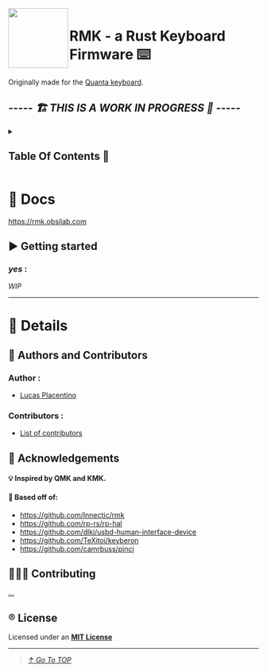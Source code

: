 <img align="left" height="120" src="https://user-images.githubusercontent.com/23436953/178232652-e7b1504c-0425-490a-ab8c-12a58e288097.png">

# RMK - a Rust Keyboard Firmware ⌨️
Originally made for the [Quanta keyboard](https://github.com/ObsiLab/Quanta).
## _**----- 🏗️ THIS IS A WORK IN PROGRESS 🚧 -----**_  

<details>
  <summary><h2>Table Of Contents 📑</h2></summary>
 
>   - [📖 Docs](#-docs)
>     - [▶️ Getting started](#%EF%B8%8F-getting-started)
>       - [_yes_](#yes-)
>   - [🔡 Details](#-details)
>     - [📝 Authors and Contributors](#-authors-and-contributors)
>       - [Author](#author-)
>       - [Contributors](#contributors-)
>     - [🌟 Acknowledgements](#-acknowledgements)
>     - [🧑‍🤝‍🧑 Contributing](#-contributing)
>     - [®️ License](#%EF%B8%8F-license)
 
</details>

# 📖 Docs
https://rmk.obsilab.com

## ▶️ Getting started
### _yes_ :
_WIP_

-----------------

# 🔡 Details

## 📝 Authors and Contributors
### Author :
- [Lucas Placentino](https://github.com/LucasPlacentino)
### Contributors :
- [List of contributors](../../graphs/contributors)

## 🌟 Acknowledgements
#### 💡 Inspired by **QMK** and **KMK**.

#### 🧱 Based off of:
- https://github.com/Innectic/rmk
- https://github.com/rp-rs/rp-hal
- https://github.com/dlkj/usbd-human-interface-device
- https://github.com/TeXitoi/keyberon
- https://github.com/camrbuss/pinci

## 🧑‍🤝‍🧑 Contributing
_[...](CONTRIBUTING.md)_

## ®️ License
Licensed under an [**MIT License**](LICENSE)

-------------------

> _[↑ Go To TOP](#TOP)_
